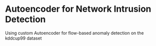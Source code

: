 # Autoencoder for Network Intrusion Detection
Using custom Autoencoder for flow-based anomaly detection on the kddcup99 dataset
